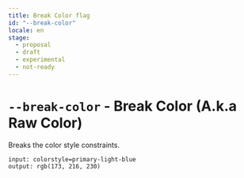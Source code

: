 ```yaml
---
title: Break Color flag
id: "--break-color"
locale: en
stage:
  - proposal
  - draft
  - experimental
  - not-ready
---
```


# `--break-color` - Break Color (A.k.a Raw Color)

Breaks the color style constraints.

```
input: colorstyle=primary-light-blue
output: rgb(173, 216, 230)
```
